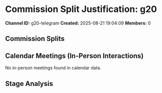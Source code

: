 # Commission Split Justification: g20

**Channel ID:** g20-telegram
**Created:** 2025-08-21 19:04:09
**Members:** 0

## Commission Splits


## Calendar Meetings (In-Person Interactions)

No in-person meetings found in calendar data.

## Stage Analysis

